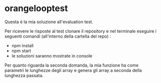# orangelooptest

Questa è la mia soluzione all'evaluation test.

Per ricevere le risposte al test clonare il repository e nel terminale eseguire i seguenti comandi (all'interno della cartella del repo) :

- npm install
- npm start
- le soluzioni saranno mostrate in console

Per quanto riguarda la seconda domanda, la mia funzione ha come parametri le lunghezze degli array e genera gli array a seconda della lunghezza passata.
